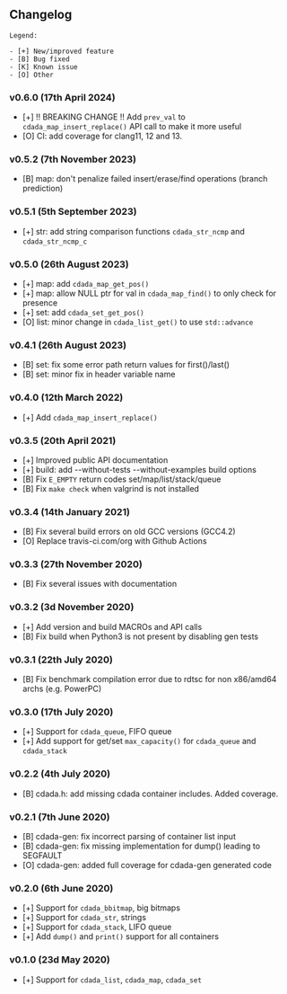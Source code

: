 ## Changelog

```
Legend:

- [+] New/improved feature
- [B] Bug fixed
- [K] Known issue
- [O] Other
```

### v0.6.0 (17th April 2024)

- [+] !! BREAKING CHANGE !! Add `prev_val` to `cdada_map_insert_replace()` API call to make it more useful
- [O] CI: add coverage for clang11, 12 and 13.

### v0.5.2 (7th November 2023)

- [B] map: don't penalize failed insert/erase/find operations (branch prediction)

### v0.5.1 (5th September 2023)

- [+] str: add string comparison functions `cdada_str_ncmp` and `cdada_str_ncmp_c`

### v0.5.0 (26th August 2023)

- [+] map: add `cdada_map_get_pos()`
- [+] map: allow NULL ptr for val in `cdada_map_find()` to only check for presence
- [+] set: add `cdada_set_get_pos()`
- [O] list: minor change in `cdada_list_get()` to use `std::advance`

### v0.4.1 (26th August 2023)

- [B] set: fix some error path return values for first()/last()
- [B] set: minor fix in header variable name

### v0.4.0 (12th March 2022)

- [+] Add `cdada_map_insert_replace()`

### v0.3.5 (20th April 2021)

- [+] Improved public API documentation
- [+] build: add --without-tests --without-examples build options
- [B] Fix `E_EMPTY` return codes set/map/list/stack/queue
- [B] Fix `make check` when valgrind is not installed

### v0.3.4 (14th January 2021)

- [B] Fix several build errors on old GCC versions (GCC4.2)
- [O] Replace travis-ci.com/org with Github Actions

### v0.3.3 (27th November 2020)

- [B] Fix several issues with documentation

### v0.3.2 (3d November 2020)

- [+] Add version and build MACROs and API calls
- [B] Fix build when Python3 is not present by disabling gen tests

### v0.3.1 (22th July 2020)

- [B] Fix benchmark compilation error due to rdtsc for non x86/amd64 archs (e.g. PowerPC)

### v0.3.0 (17th July 2020)

- [+] Support for `cdada_queue`, FIFO queue
- [+] Add support for get/set `max_capacity()` for `cdada_queue` and `cdada_stack`

### v0.2.2 (4th July 2020)

- [B] cdada.h: add missing cdada container includes. Added coverage.

### v0.2.1 (7th June 2020)

- [B] cdada-gen: fix incorrect parsing of container list input
- [B] cdada-gen: fix missing implementation for dump() leading to SEGFAULT
- [O] cdada-gen: added full coverage for cdada-gen generated code

### v0.2.0 (6th June 2020)

- [+] Support for `cdada_bbitmap`, big bitmaps
- [+] Support for `cdada_str`, strings
- [+] Support for `cdada_stack`, LIFO queue
- [+] Add `dump()` and `print()` support for all containers

### v0.1.0 (23d May 2020)

- [+] Support for `cdada_list`, `cdada_map`, `cdada_set`
